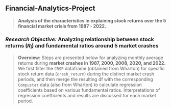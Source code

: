 ## Financial-Analytics-Project
> **Analysis of the characteristics in explaining stock returns over the 5 financial market crisis from 1987 - 2022.**

### ***Research Objective:*** Analyzing relationship between stock returns $(R_i)$ and fundamental ratios around 5 market crashes
> **Overview:** Steps are presented below for analyzing monthly average returns during **market crashes in 1987, 2000, 2008, 2020, and 2022.** We first filter the `CRSP` dataframe (obtained from Wharton) for specific stock return data (`crash_return`) during the distinct market crash periods, and then merge the resulting df with the corresponding `Compustat` data (also from Wharton) to calculate regression coefficients based on various fundamental ratios. Interpretations of regression coefficients and results are discussed for each market period. 

